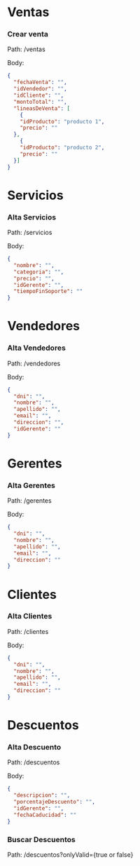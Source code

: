 # Ventas
### Crear venta

Path: /ventas

Body:
```json
{
  "fechaVenta": "",
  "idVendedor": "",
  "idCliente": "",
  "montoTotal": "",
  "lineasDeVenta": [
    {
    "idProducto": "producto 1",
    "precio": ""
  }, 
    {
    "idProducto": "producto 2",
    "precio": ""
  }]
}
```

# Servicios
### Alta Servicios

Path: /servicios

Body:
```json
{
  "nombre": "",
  "categoria": "",
  "precio": "",
  "idGerente": "",
  "tiempoFinSoporte": ""
}
```

# Vendedores
### Alta Vendedores

Path: /vendedores

Body:
```json
{
  "dni": "",
  "nombre": "",
  "apellido": "",
  "email": "",
  "direccion": "",
  "idGerente": ""
}
```

# Gerentes
### Alta Gerentes

Path: /gerentes

Body:
```json
{
  "dni": "",
  "nombre": "",
  "apellido": "",
  "email": "",
  "direccion": ""
}
```

# Clientes
### Alta Clientes

Path: /clientes

Body:
```json
{
  "dni": "",
  "nombre": "",
  "apellido": "",
  "email": "",
  "direccion": ""
}
```

# Descuentos
### Alta Descuento

Path: /descuentos

Body:
```json
{
  "descripcion": "",
  "porcentajeDescuento": "",
  "idGerente": "",
  "fechaCaducidad": ""
}
```

### Buscar Descuentos

Path: /descuentos?onlyValid={true or false}
